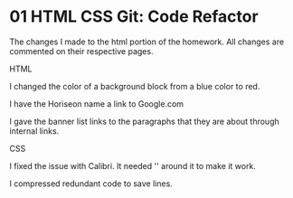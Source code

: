# 01 HTML CSS Git: Code Refactor

The changes I made to the html portion of the homework. All changes are commented on their respective pages.

HTML

I changed the color of a background block from a blue color to red.

I have the Horiseon name a link to Google.com

I gave the banner list links to the paragraphs that they are about through internal links.

CSS

I fixed the issue with Calibri. It needed '' around it to make it work.

I compressed redundant code to save lines.
